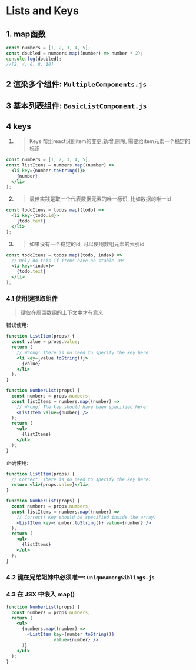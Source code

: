# **Lists and Keys**

## 1. map函数

```js
const numbers = [1, 2, 3, 4, 5];
const doubled = numbers.map((number) => number * 2);
console.log(doubled);
//[2, 4, 6, 8, 10]
```

## 2 渲染多个组件: ``MultipleComponents.js``

## 3 基本列表组件: ``BasicListComponent.js``

## 4 keys

1. > Keys 帮组react识别item的变更,新增,删除, 需要给item元素一个稳定的标识

```jsx
const numbers = [1, 2, 3, 4, 5];
const listItems = numbers.map((number) =>
  <li key={number.toString()}>
    {number}
  </li>
);
```

2. > 最佳实践是取一个代表数据元素的唯一标识, 比如数据的唯一id

```jsx
const todoItems = todos.map((todo) =>
  <li key={todo.id}>
    {todo.text}
  </li>
);
```

3. > 如果没有一个稳定的id, 可以使用数组元素的索引id

```jsx
const todoItems = todos.map((todo, index) =>
  // Only do this if items have no stable IDs
  <li key={index}>
    {todo.text}
  </li>
);
```

### 4.1 使用键提取组件
>键仅在周围数组的上下文中才有意义

错误使用:

```jsx
function ListItem(props) {
  const value = props.value;
  return (
    // Wrong! There is no need to specify the key here:
    <li key={value.toString()}>
      {value}
    </li>
  );
}

function NumberList(props) {
  const numbers = props.numbers;
  const listItems = numbers.map((number) =>
    // Wrong! The key should have been specified here:
    <ListItem value={number} />
  );
  return (
    <ul>
      {listItems}
    </ul>
  );
}

```

正确使用:

```jsx
function ListItem(props) {
  // Correct! There is no need to specify the key here:
  return <li>{props.value}</li>;
}

function NumberList(props) {
  const numbers = props.numbers;
  const listItems = numbers.map((number) =>
    // Correct! Key should be specified inside the array.
    <ListItem key={number.toString()} value={number} />
  );
  return (
    <ul>
      {listItems}
    </ul>
  );
}
```

### 4.2  键在兄弟姐妹中必须唯一: ``UniqueAmongSiblings.js``



### 4.3 在 JSX 中嵌入 map()

```jsx
function NumberList(props) {
  const numbers = props.numbers;
  return (
    <ul>
      {numbers.map((number) =>
        <ListItem key={number.toString()}
                  value={number} />
      )}
    </ul>
  );
}
```
